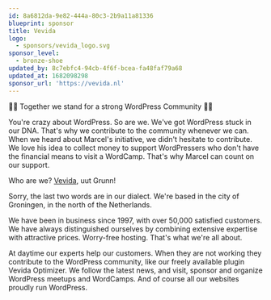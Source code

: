 ```yaml
---
id: 8a6812da-9e82-444a-80c3-2b9a11a81336
blueprint: sponsor
title: Vevida
logo:
  - sponsors/vevida_logo.svg
sponsor_level:
  - bronze-shoe
updated_by: 8c7ebfc4-94cb-4f6f-bcea-fa48faf79a68
updated_at: 1682098298
sponsor_url: 'https://vevida.nl'
---
```

💪🏼 Together we stand for a strong WordPress Community 💪🏼

You're crazy about WordPress. So are we. We've got WordPress stuck in our DNA. That's why we contribute to the community whenever we can. When we heard about Marcel's initiative, we didn't hesitate to contribute. We love his idea to collect money to support WordPressers who don't have the financial means to visit a WordCamp. That's why Marcel can count on our support.

Who are we? [Vevida](https://vevida.com/), uut Grunn!

Sorry, the last two words are in our dialect. We're based in the city of Groningen, in the north of the Netherlands.

We have been in business since 1997, with over 50,000 satisfied customers. We have always distinguished ourselves by combining extensive expertise with attractive prices. Worry-free hosting. That's what we're all about.

At daytime our experts help our customers. When they are not working they contribute to the WordPress community, like our freely available plugin Vevida Optimizer. We follow the latest news, and visit, sponsor and organize WordPress meetups and WordCamps. And of course all our websites proudly run WordPress.